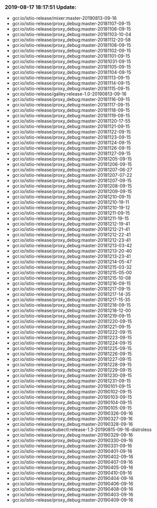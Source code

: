 ### 2019-08-17 18:17:51 Update:

- gcr.io/istio-release/mixer:master-20190813-09-16
- gcr.io/istio-release/proxy_debug:master-20181107-09-15
- gcr.io/istio-release/proxy_debug:master-20181106-09-15
- gcr.io/istio-release/proxy_debug:master-20181103-10-04
- gcr.io/istio-release/proxy_debug:master-20181112-20-58
- gcr.io/istio-release/proxy_debug:master-20181108-09-15
- gcr.io/istio-release/proxy_debug:master-20181102-09-15
- gcr.io/istio-release/proxy_debug:master-20181101-09-15
- gcr.io/istio-release/proxy_debug:master-20181031-09-15
- gcr.io/istio-release/proxy_debug:master-20181105-09-15
- gcr.io/istio-release/proxy_debug:master-20181104-09-15
- gcr.io/istio-release/proxy_debug:master-20181113-09-15
- gcr.io/istio-release/proxy_debug:master-20181114-09-15
- gcr.io/istio-release/proxy_debug:master-20181115-09-15
- gcr.io/istio-release/galley:release-1.0-20190813-09-16
- gcr.io/istio-release/proxy_debug:master-20181116-09-15
- gcr.io/istio-release/proxy_debug:master-20181117-09-15
- gcr.io/istio-release/proxy_debug:master-20181118-09-15
- gcr.io/istio-release/proxy_debug:master-20181119-09-15
- gcr.io/istio-release/proxy_debug:master-20181120-17-55
- gcr.io/istio-release/proxy_debug:master-20181121-09-15
- gcr.io/istio-release/proxy_debug:master-20181122-09-15
- gcr.io/istio-release/proxy_debug:master-20181123-09-15
- gcr.io/istio-release/proxy_debug:master-20181124-09-15
- gcr.io/istio-release/proxy_debug:master-20181126-09-15
- gcr.io/istio-release/proxy_debug:master-20181127-09-15
- gcr.io/istio-release/proxy_debug:master-20181205-09-15
- gcr.io/istio-release/proxy_debug:master-20181206-09-15
- gcr.io/istio-release/proxy_debug:master-20181207-06-27
- gcr.io/istio-release/proxy_debug:master-20181207-07-22
- gcr.io/istio-release/proxy_debug:master-20181207-09-15
- gcr.io/istio-release/proxy_debug:master-20181208-09-15
- gcr.io/istio-release/proxy_debug:master-20181209-09-15
- gcr.io/istio-release/proxy_debug:master-20181210-09-15
- gcr.io/istio-release/proxy_debug:master-20181210-19-11
- gcr.io/istio-release/proxy_debug:master-20181210-19-12
- gcr.io/istio-release/proxy_debug:master-20181211-09-15
- gcr.io/istio-release/proxy_debug:master-20181211-19-15
- gcr.io/istio-release/proxy_debug:master-20181212-19-41
- gcr.io/istio-release/proxy_debug:master-20181212-21-41
- gcr.io/istio-release/proxy_debug:master-20181212-22-41
- gcr.io/istio-release/proxy_debug:master-20181212-23-41
- gcr.io/istio-release/proxy_debug:master-20181213-03-42
- gcr.io/istio-release/proxy_debug:master-20181213-20-40
- gcr.io/istio-release/proxy_debug:master-20181213-23-41
- gcr.io/istio-release/proxy_debug:master-20181214-05-47
- gcr.io/istio-release/proxy_debug:master-20181215-03-32
- gcr.io/istio-release/proxy_debug:master-20181215-05-00
- gcr.io/istio-release/proxy_debug:master-20181215-10-08
- gcr.io/istio-release/proxy_debug:master-20181216-09-15
- gcr.io/istio-release/proxy_debug:master-20181217-09-15
- gcr.io/istio-release/proxy_debug:master-20181217-14-35
- gcr.io/istio-release/proxy_debug:master-20181217-15-35
- gcr.io/istio-release/proxy_debug:master-20181218-09-15
- gcr.io/istio-release/proxy_debug:master-20181218-12-00
- gcr.io/istio-release/proxy_debug:master-20181219-09-15
- gcr.io/istio-release/proxy_debug:master-20181220-09-15
- gcr.io/istio-release/proxy_debug:master-20181221-09-15
- gcr.io/istio-release/proxy_debug:master-20181222-09-15
- gcr.io/istio-release/proxy_debug:master-20181223-09-15
- gcr.io/istio-release/proxy_debug:master-20181224-09-15
- gcr.io/istio-release/proxy_debug:master-20181225-09-15
- gcr.io/istio-release/proxy_debug:master-20181226-09-15
- gcr.io/istio-release/proxy_debug:master-20181227-09-15
- gcr.io/istio-release/proxy_debug:master-20181228-09-15
- gcr.io/istio-release/proxy_debug:master-20181229-09-15
- gcr.io/istio-release/proxy_debug:master-20181230-09-15
- gcr.io/istio-release/proxy_debug:master-20181231-09-15
- gcr.io/istio-release/proxy_debug:master-20190101-09-15
- gcr.io/istio-release/proxy_debug:master-20190102-09-15
- gcr.io/istio-release/proxy_debug:master-20190103-09-15
- gcr.io/istio-release/proxy_debug:master-20190104-09-15
- gcr.io/istio-release/proxy_debug:master-20190105-09-15
- gcr.io/istio-release/proxy_debug:master-20190326-09-16
- gcr.io/istio-release/proxy_debug:master-20190327-09-16
- gcr.io/istio-release/proxy_debug:master-20190328-09-16
- gcr.io/istio-release/kubectl:release-1.3-20190815-09-16-distroless
- gcr.io/istio-release/proxy_debug:master-20190329-09-16
- gcr.io/istio-release/proxy_debug:master-20190330-09-16
- gcr.io/istio-release/proxy_debug:master-20190331-09-16
- gcr.io/istio-release/proxy_debug:master-20190401-09-16
- gcr.io/istio-release/proxy_debug:master-20190402-09-16
- gcr.io/istio-release/proxy_debug:master-20190407-09-16
- gcr.io/istio-release/proxy_debug:master-20190405-09-16
- gcr.io/istio-release/proxy_debug:master-20190410-09-16
- gcr.io/istio-release/proxy_debug:master-20190404-09-16
- gcr.io/istio-release/proxy_debug:master-20190406-09-16
- gcr.io/istio-release/proxy_debug:master-20190408-09-16
- gcr.io/istio-release/proxy_debug:master-20190403-09-16
- gcr.io/istio-release/proxy_debug:master-20190409-09-16
